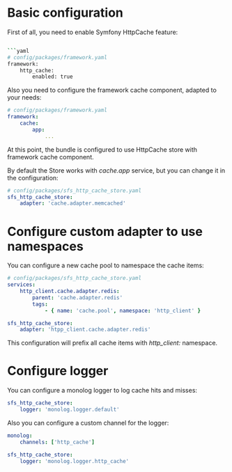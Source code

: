 # Basic configuration

First of all, you need to enable Symfony HttpCache feature:

```bash 

```yaml
# config/packages/framework.yaml
framework:
    http_cache:
        enabled: true
```

Also you need to configure the framework cache component, adapted to your needs:

```yaml
# config/packages/framework.yaml
framework:
    cache:
        app: 
            ...
```

At this point, the bundle is configured to use HttpCache store with framework cache component. 

By default the Store works with *cache.app* service, but you can change it in the configuration:

```yaml
# config/packages/sfs_http_cache_store.yaml
sfs_http_cache_store:
    adapter: 'cache.adapter.memcached'
```

# Configure custom adapter to use namespaces

You can configure a new cache pool to namespace the cache items:

```yaml
# config/packages/sfs_http_cache_store.yaml
services:
    http_client.cache.adapter.redis:
        parent: 'cache.adapter.redis'
        tags:
            - { name: 'cache.pool', namespace: 'http_client' }

sfs_http_cache_store:
    adapter: 'htpp_client.cache.adapter.redis'
```

This configuration will prefix all cache items with *http_client:* namespace.

# Configure logger

You can configure a monolog logger to log cache hits and misses:

```yaml
sfs_http_cache_store:
    logger: 'monolog.logger.default'
```

Also you can configure a custom channel for the logger:

```yaml
monolog:
    channels: ['http_cache']

sfs_http_cache_store:
    logger: 'monolog.logger.http_cache'
```
